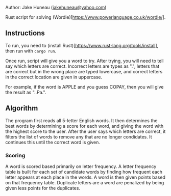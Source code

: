 Author: Jake Huneau (jakehuneau@yahoo.com)

Rust script for solving (Wordle)[https://www.powerlanguage.co.uk/wordle/].

## Instructions

To run, you need to (install Rust)[https://www.rust-lang.org/tools/install], then run with `cargo run`.

Once run, script will give you a word to try. After trying, you will need to tell say which letters are correct. Incorrect letters are types as ".", letters that are correct but in the wrong place are typed lowercase, and correct letters in the correct location are given in uppercase.

For example, if the word is APPLE and you guess COPAY, then you will give the result as "..Pa.".

## Algorithm

The program first reads all 5-letter English words. It then determines the best words by determining a score for each word, and giving the word with the highest score to the user. After the user says which letters are correct, it filters the list of words to remove any that are no longer condidates. It continues this until the correct word is given.

### Scoring
A word is scored based primarily on letter frequency. A letter frequency table is built for each set of candidate words by finding how frequent each letter appears at each place in the words. A word is then given points based on that frequency table. Duplicate letters are a word are penalized by being given less points for the duplicates.